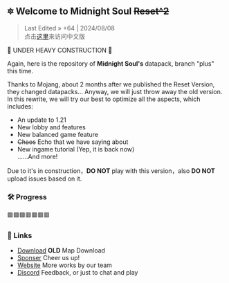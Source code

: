 ## 🔯 Welcome to Midnight Soul ~~Reset^2~~

> Last Edited » +64 | 2024/08/08  
> 点击[这里](https://github.com/Heart-Fire-Project/Midsoul/blob/plus/README.md)来访问中文版

🚧 UNDER HEAVY CONSTRUCTION 🚧

Again, here is the repository of **Midnight Soul's** datapack, branch "plus" this time.

Thanks to Mojang, about 2 months after we published the Reset Version, they changed datapacks... Anyway, we will just throw away the old version. In this rewrite, we will try our best to optimize all the aspects, which includes:

- An update to 1.21
- New lobby and features
- New balanced game feature
- ~~Chaos~~ Echo that we have saying about
- New ingame tutorial (Yep, it is back now)  
……And more!

Due to it's in construction，**DO NOT** play with this version，also **DO NOT** upload issues based on it.

### 🛠️ Progress
🟩🟩🟩🟥🟥🟥🟥

### 🔗 Links
- [Download](https://alpha.hfpro.top/maps/9-midsoul/) **OLD** Map Download
- [Sponser](https://ko-fi.com/heartfireproject) Cheer us up!
- [Website](https://hfpro.top/) More works by our team
- [Discord](https://discord.com/invite/2d7KNuw8) Feedback, or just to chat and play